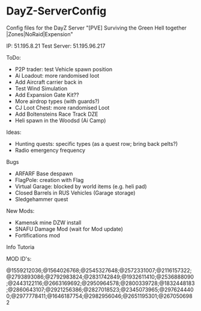 # DayZ-ServerConfig

Config files for the DayZ Server
"[PVE] Surviving the Green Hell together |Zones|NoRaid|Expension"

IP: 51.195.8.21
Test Server: 51.195.96.217


ToDo:
- P2P trader: test Vehicle spawn position
- Ai Loadout: more randomised loot
- Add Aircraft carrier back in
- Test Wind Simulation
- Add Expansion Gate Kit??
- More airdrop types (with guards?)
- CJ Loot Chest: more randomised Loot
- Add Boltensteins Race Track DZE
- Heli spawn in the Woodsd (Ai Camp)


Ideas:
- Hunting quests: specific types (as a quest row; bring back pelts?)
- Radio emergency frequency

Bugs
- ARFARF Base despawn
- FlagPole: creation with Flag
- Virtual Garage: blocked by world items (e.g. heli pad)
- Closed Barrels in RUS Vehicles (Garage storage)
- Sledgehammer quest

New Mods:
- Kamensk mine DZW install
- SNAFU Damage Mod (wait for Mod update)
- Fortifications mod



Info
Tutoria




MOD ID's:

@1559212036;@1564026768;@2545327648;@2572331007;@2116157322;@2793893086;@2792983824;@2831742849;@1932611410;@2536888090;@2443122116;@2663169692;@2950964578;@2800339728;@1832448183;@2860643107;@2921256386;@2827018523;@2345073965;@2976244400;@2977778411;@1646187754;@2982956046;@2651195301;@2670506982